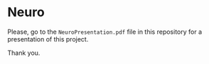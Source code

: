 # Neuro

Please, go to the `NeuroPresentation.pdf` file in this repository for a presentation of this project.

Thank you.
